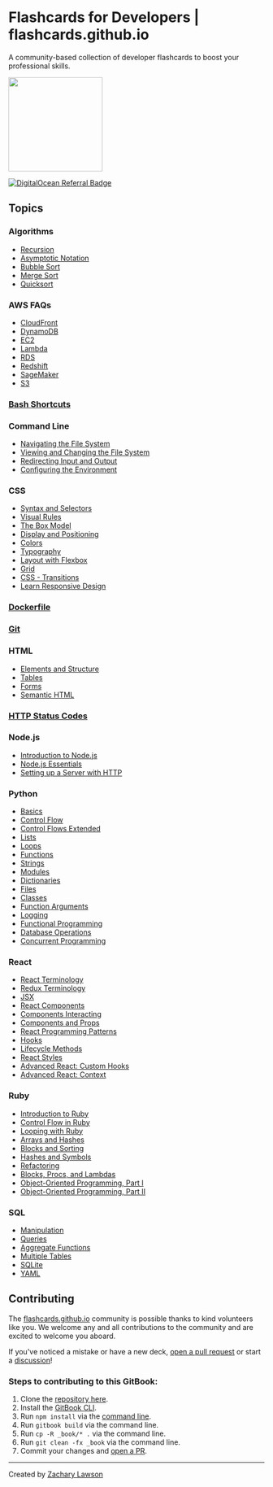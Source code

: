 # Flashcards for Developers | flashcards.github.io

A community-based collection of developer flashcards to boost your professional skills.

<a href="https://flashcards.io" target="_blank"><img width="185" src="https://flashcardsio.s3.us-east-2.amazonaws.com/assets/sponsored.png"></a>

<a href="https://www.digitalocean.com/?refcode=6f109bebd85a&utm_campaign=Referral_Invite&utm_medium=Referral_Program&utm_source=badge"><img src="https://web-platforms.sfo2.cdn.digitaloceanspaces.com/WWW/Badge%201.svg" alt="DigitalOcean Referral Badge" /></a>

## Topics

### Algorithms

- [Recursion](https://flashcards.io/app/?url=https://www.codecademy.com/learn/fscj-22-algorithms/modules/wdcp-22-recursion-d930f071-374e-444b-b8d1-f6229c2c3735/cheatsheet)
- [Asymptotic Notation](https://flashcards.io/app/?url=https://www.codecademy.com/learn/fscj-22-algorithms/modules/wdcp-22-asymptotic-notation-955d9102-9539-4c54-a9ba-855b94dc9a17/cheatsheet)
- [Bubble Sort](https://flashcards.io/app/?url=https://www.codecademy.com/learn/fscj-22-algorithms/modules/wdcp-22-bubble-sort-d5360ece-398e-41ba-9747-92907fee92e0/cheatsheet)
- [Merge Sort](https://flashcards.io/app/?url=https://www.codecademy.com/learn/fscj-22-algorithms/modules/wdcp-22-merge-sort-8c032673-eb72-45a9-9ec9-99db73aa5f8d/cheatsheet)
- [Quicksort](https://flashcards.io/app/?url=https://www.codecademy.com/learn/fscj-22-algorithms/modules/wdcp-22-quicksort-36491b24-c957-4536-9d1e-5651678a0d19/cheatsheet)

### AWS FAQs

- [CloudFront](https://flashcards.io/app/?url=https://aws.amazon.com/cloudfront/faqs/)
- [DynamoDB](https://flashcards.io/app/?url=https://aws.amazon.com/dynamodb/faqs/)
- [EC2](https://flashcards.io/app/?url=https://aws.amazon.com/ec2/faqs/)
- [Lambda](https://flashcards.io/app/?url=https://aws.amazon.com/lambda/faqs/)
- [RDS](https://flashcards.io/app/?url=https://aws.amazon.com/rds/faqs/)
- [Redshift](https://flashcards.io/app/?url=https://aws.amazon.com/redshift/faqs/)
- [SageMaker](https://flashcards.io/app/?url=https://aws.amazon.com/sagemaker/faqs/)
- [S3](https://flashcards.io/app/?url=https://aws.amazon.com/s3/faqs/)

### [Bash Shortcuts](https://flashcards.io/app/?url=https://kapeli.com/cheat_sheets/Bash_Shortcuts.docset/Contents/Resources/Documents/index)

### Command Line

- [Navigating the File System](https://flashcards.io/app/?url=https://www.codecademy.com/learn/seds-learn-the-command-line/modules/seds-learn-the-command-line-navigation/cheatsheet)
- [Viewing and Changing the File System](https://flashcards.io/app/?url=https://www.codecademy.com/learn/seds-learn-the-command-line/modules/seds-learn-the-command-line-manipulation/cheatsheet)
- [Redirecting Input and Output](https://flashcards.io/app/?url=https://www.codecademy.com/learn/seds-learn-the-command-line/modules/seds-learn-the-command-line-redirection/cheatsheet)
- [Configuring the Environment](https://flashcards.io/app/?url=https://www.codecademy.com/learn/seds-learn-the-command-line/modules/seds-learn-the-command-line-environment/cheatsheet)

### CSS

- [Syntax and Selectors](https://flashcards.io/app/?url=https://www.codecademy.com/learn/learn-css/modules/syntax-and-selectors/cheatsheet)
- [Visual Rules](https://flashcards.io/app/?url=https://www.codecademy.com/learn/learn-css/modules/learn-css-selectors-visual-rules/cheatsheet)
- [The Box Model](https://flashcards.io/app/?url=https://www.codecademy.com/learn/learn-css/modules/learn-css-box-model/cheatsheet)
- [Display and Positioning](https://flashcards.io/app/?url=https://www.codecademy.com/learn/learn-css/modules/learn-css-display-positioning/cheatsheet)
- [Colors](https://flashcards.io/app/?url=https://www.codecademy.com/learn/learn-css/modules/learn-css-colors/cheatsheet)
- [Typography](https://flashcards.io/app/?url=https://www.codecademy.com/learn/learn-css/modules/learn-css-typography/cheatsheet)
- [Layout with Flexbox](https://flashcards.io/app/?url=https://www.codecademy.com/learn/learn-intermediate-css/modules/layout-with-flexbox/cheatsheet)
- [Grid](https://flashcards.io/app/?url=https://www.codecademy.com/learn/learn-intermediate-css/modules/learn-css-grid/cheatsheet)
- [CSS - Transitions](https://flashcards.io/app/?url=https://www.codecademy.com/learn/learn-intermediate-css/modules/css-transitions/cheatsheet)
- [Learn Responsive Design](https://flashcards.io/app/?url=https://www.codecademy.com/learn/learn-intermediate-css/modules/learn-responsive-design-module/cheatsheet)

### [Dockerfile](https://flashcards.io/app/?url=https://kapeli.com/cheat_sheets/Dockerfile.docset/Contents/Resources/Documents/index)

### [Git](https://flashcards.io/app/?url=https://kapeli.com/cheat_sheets/Git.docset/Contents/Resources/Documents/index)

### HTML

- [Elements and Structure](https://flashcards.io/app/?url=https://www.codecademy.com/learn/learn-html/modules/learn-html-elements/cheatsheet)
- [Tables](https://flashcards.io/app/?url=https://www.codecademy.com/learn/learn-html/modules/learn-html-tables/cheatsheet)
- [Forms](https://flashcards.io/app/?url=https://www.codecademy.com/learn/learn-html/modules/learn-html-forms/cheatsheet)
- [Semantic HTML](https://flashcards.io/app/?url=https://www.codecademy.com/learn/learn-html/modules/learn-semantic-html/cheatsheet)

### [HTTP Status Codes](https://flashcards.io/app/?url=https://kapeli.com/cheat_sheets/HTTP_Status_Codes.docset/Contents/Resources/Documents/index)

### Node.js

- [Introduction to Node.js](https://flashcards.io/app/?url=https://www.codecademy.com/learn/learn-node-js/modules/intro-to-node-js/cheatsheet)
- [Node.js Essentials](https://flashcards.io/app/?url=https://www.codecademy.com/learn/learn-node-js/modules/node-js-essentials/cheatsheet)
- [Setting up a Server with HTTP](https://flashcards.io/app/?url=https://www.codecademy.com/learn/learn-node-js/modules/setting-up-a-server-with-http/cheatsheet)

### Python

- [Basics](https://flashcards.io/app/?url=https://www.codecademy.com/learn/learn-python-3/modules/learn-python3-hello-world/cheatsheet)
- [Control Flow](https://flashcards.io/app/?url=https://www.codecademy.com/learn/learn-python-3/modules/learn-python3-control-flow/cheatsheet)
- [Control Flows Extended](https://flashcards.io/app/?url=https://www.codecademy.com/learn/learn-python-3/modules/cspath-code-challenges/cheatsheet)
- [Lists](https://flashcards.io/app/?url=https://www.codecademy.com/learn/learn-python-3/modules/learn-python3-lists/cheatsheet)
- [Loops](https://flashcards.io/app/?url=https://www.codecademy.com/learn/learn-python-3/modules/learn-python3-loops/cheatsheet)
- [Functions](https://flashcards.io/app/?url=https://www.codecademy.com/learn/learn-python-3/modules/learn-python3-functions/cheatsheet)
- [Strings](https://flashcards.io/app/?url=https://www.codecademy.com/learn/learn-python-3/modules/learn-python3-strings/cheatsheet)
- [Modules](https://flashcards.io/app/?url=https://www.codecademy.com/learn/learn-python-3/modules/learn-python3-modules/cheatsheet)
- [Dictionaries](https://flashcards.io/app/?url=https://www.codecademy.com/learn/learn-python-3/modules/learn-python3-dictionaries/cheatsheet)
- [Files](https://flashcards.io/app/?url=https://www.codecademy.com/learn/learn-python-3/modules/learn-python3-files/cheatsheet)
- [Classes](https://flashcards.io/app/?url=https://www.codecademy.com/learn/learn-python-3/modules/learn-python3-classes/cheatsheet)
- [Function Arguments](https://flashcards.io/app/?url=https://www.codecademy.com/learn/learn-intermediate-python-3/modules/int-python-function-arguments/cheatsheet)
- [Logging](https://flashcards.io/app/?url=https://www.codecademy.com/learn/learn-advanced-python/modules/logging/cheatsheet)
- [Functional Programming](https://flashcards.io/app/?url=https://www.codecademy.com/learn/learn-advanced-python/modules/functional-programming/cheatsheet)
- [Database Operations](https://flashcards.io/app/?url=https://www.codecademy.com/learn/learn-advanced-python/modules/functional-programming/cheatsheet)
- [Concurrent Programming](https://flashcards.io/app/?url=https://www.codecademy.com/learn/learn-advanced-python/modules/concurrent-programming/cheatsheet)

### React

- [React Terminology](https://flashcards.io/app/?url=https://legacy.reactjs.org/docs/glossary.html)
- [Redux Terminology](https://flashcards.io/app/?url=https://redux.js.org/understanding/thinking-in-redux/glossary)
- [JSX](https://flashcards.io/app/?url=https://www.codecademy.com/learn/learn-react-introduction/modules/react-101-jsx-u/cheatsheet)
- [React Components](https://flashcards.io/app/?url=https://www.codecademy.com/learn/learn-react-introduction/modules/learn-react-components/cheatsheet)
- [Components Interacting](https://flashcards.io/app/?url=https://www.codecademy.com/learn/learn-react-introduction/modules/react-components-interacting/cheatsheet)
- [Components and Props](https://flashcards.io/app/?url=https://www.codecademy.com/learn/fscp-react-part-ii/modules/fecp-components-and-props/cheatsheet)
- [React Programming Patterns](https://flashcards.io/app/?url=https://www.codecademy.com/learn/learn-react-state-management/modules/learn-react-stateless-inherit-stateful/cheatsheet)
- [Hooks](https://flashcards.io/app/?url=https://www.codecademy.com/learn/learn-react-hooks/modules/learn-react-hooks/cheatsheet)
- [Lifecycle Methods](https://flashcards.io/app/?url=https://www.codecademy.com/learn/learn-react-lifecycle-methods/modules/learn-react-lifecycle-methods/cheatsheet)
- [React Styles](https://flashcards.io/app/?url=https://www.codecademy.com/learn/learn-react-additional-basics/modules/react-styles/cheatsheet)
- [Advanced React: Custom Hooks](https://flashcards.io/app/?url=https://www.codecademy.com/learn/learn-advanced-react/modules/advanced-react-custom-hooks/cheatsheet)
- [Advanced React: Context](https://flashcards.io/app/?url=https://www.codecademy.com/learn/learn-advanced-react/modules/advanced-react-context/cheatsheet)

### Ruby

- [Introduction to Ruby](https://flashcards.io/app/?url=https://www.codecademy.com/learn/learn-ruby/modules/learn-ruby-introduction-to-ruby-u/cheatsheet)
- [Control Flow in Ruby](https://flashcards.io/app/?url=https://www.codecademy.com/learn/learn-ruby/modules/learn-ruby-control-flow-in-ruby-u/cheatsheet)
- [Looping with Ruby](https://flashcards.io/app/?url=https://www.codecademy.com/learn/learn-ruby/modules/learn-ruby-looping-with-ruby-u/cheatsheet)
- [Arrays and Hashes](https://flashcards.io/app/?url=https://www.codecademy.com/learn/learn-ruby/modules/learn-ruby-arrays-and-hashes-u/cheatsheet)
- [Blocks and Sorting](https://flashcards.io/app/?url=https://www.codecademy.com/learn/learn-ruby/modules/learn-ruby-blocks-and-sorting-u/cheatsheet)
- [Hashes and Symbols](https://flashcards.io/app/?url=https://www.codecademy.com/learn/learn-ruby/modules/learn-ruby-hashes-and-symbols-u/cheatsheet)
- [Refactoring](https://flashcards.io/app/?url=https://www.codecademy.com/learn/learn-ruby/modules/learn-ruby-refactoring-u/cheatsheet)
- [Blocks, Procs, and Lambdas](https://flashcards.io/app/?url=https://www.codecademy.com/learn/learn-ruby/modules/learn-ruby-blocks-procs-and-lambdas-u/cheatsheet)
- [Object-Oriented Programming, Part I](https://flashcards.io/app/?url=https://www.codecademy.com/learn/learn-ruby/modules/learn-ruby-object-oriented-programming-part-i-u/cheatsheet)
- [Object-Oriented Programming, Part II](https://flashcards.io/app/?url=https://www.codecademy.com/learn/learn-ruby/modules/learn-ruby-object-oriented-programming-part-ii-u/cheatsheet)

### SQL

- [Manipulation](https://flashcards.io/app/?url=https://www.codecademy.com/learn/learn-sql/modules/learn-sql-manipulation/cheatsheet)
- [Queries](https://flashcards.io/app/?url=https://www.codecademy.com/learn/learn-sql/modules/learn-sql-queries/cheatsheet)
- [Aggregate Functions](https://flashcards.io/app/?url=https://www.codecademy.com/learn/learn-sql/modules/learn-sql-aggregate-functions/cheatsheet)
- [Multiple Tables](https://flashcards.io/app/?url=https://www.codecademy.com/learn/learn-sql/modules/learn-sql-multiple-tables/cheatsheet)
- [SQLite](https://flashcards.io/app/?url=https://kapeli.com/cheat_sheets/SQLite.docset/Contents/Resources/Documents/index)
- [YAML](https://flashcards.io/app/?url=https://kapeli.com/cheat_sheets/YAML.docset/Contents/Resources/Documents/index)

## Contributing

The [flashcards.github.io](https://flashcards.github.io/) community is possible thanks to kind volunteers like you. We welcome any and all contributions to the community and are excited to welcome you aboard.

If you've noticed a mistake or have a new deck, [open a pull request](https://github.com/flashcards/flashcards.github.io/issues/new) or start a [discussion](https://github.com/flashcards/flashcards.github.io/discussions/categories/new-topic-requests)!

### Steps to contributing to this GitBook:

1. Clone the [repository here](https://github.com/flashcards/flashcards.github.io).
2. Install the [GitBook CLI](https://github.com/GitbookIO/gitbook-cli).
3. Run `npm install` via the [command line](https://github.com/flashcards/flashcards.github.io?tab=readme-ov-file#command-line).
4. Run `gitbook build` via the command line.
5. Run `cp -R _book/* .` via the command line.
6. Run `git clean -fx _book` via the command line.
7. Commit your changes and [open a PR](https://github.com/flashcards/flashcards.github.io/issues/new).

---

Created by [Zachary Lawson](https://zacharylawson.com/)
